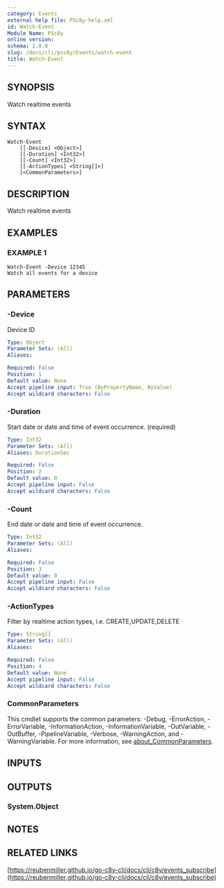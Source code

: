 ```yaml
---
category: Events
external help file: PSc8y-help.xml
id: Watch-Event
Module Name: PSc8y
online version:
schema: 2.0.0
slug: /docs/cli/psc8y/Events/watch-event
title: Watch-Event
---
```




## SYNOPSIS
Watch realtime events

## SYNTAX

```
Watch-Event
	[[-Device] <Object>]
	[[-Duration] <Int32>]
	[[-Count] <Int32>]
	[[-ActionTypes] <String[]>]
	[<CommonParameters>]
```

## DESCRIPTION
Watch realtime events

## EXAMPLES

### EXAMPLE 1
```
Watch-Event -Device 12345
Watch all events for a device
```

## PARAMETERS

### -Device
Device ID

```yaml
Type: Object
Parameter Sets: (All)
Aliases:

Required: False
Position: 1
Default value: None
Accept pipeline input: True (ByPropertyName, ByValue)
Accept wildcard characters: False
```

### -Duration
Start date or date and time of event occurrence.
(required)

```yaml
Type: Int32
Parameter Sets: (All)
Aliases: DurationSec

Required: False
Position: 2
Default value: 0
Accept pipeline input: False
Accept wildcard characters: False
```

### -Count
End date or date and time of event occurrence.

```yaml
Type: Int32
Parameter Sets: (All)
Aliases:

Required: False
Position: 3
Default value: 0
Accept pipeline input: False
Accept wildcard characters: False
```

### -ActionTypes
Filter by realtime action types, i.e.
CREATE,UPDATE,DELETE

```yaml
Type: String[]
Parameter Sets: (All)
Aliases:

Required: False
Position: 4
Default value: None
Accept pipeline input: False
Accept wildcard characters: False
```

### CommonParameters
This cmdlet supports the common parameters: -Debug, -ErrorAction, -ErrorVariable, -InformationAction, -InformationVariable, -OutVariable, -OutBuffer, -PipelineVariable, -Verbose, -WarningAction, and -WarningVariable. For more information, see [about_CommonParameters](http://go.microsoft.com/fwlink/?LinkID=113216).

## INPUTS

## OUTPUTS

### System.Object
## NOTES

## RELATED LINKS

[https://reubenmiller.github.io/go-c8y-cli/docs/cli/c8y/events_subscribe](https://reubenmiller.github.io/go-c8y-cli/docs/cli/c8y/events_subscribe)

